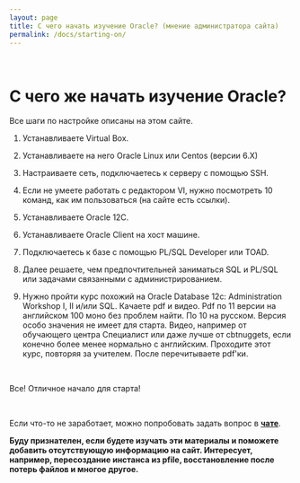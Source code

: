 ```yaml
---
layout: page
title: С чего начать изучение Oracle? (мнение администратора сайта)
permalink: /docs/starting-on/
---
```


<br/>

# С чего же начать изучение Oracle?

Все шаги по настройке описаны на этом сайте.

1) Устанавливаете Virtual Box.  
2) Устанавливаете на него Oracle Linux или Centos (версии 6.X)  
3) Настраиваете сеть, подключаетесь к серверу с помощью SSH.  
4) Если не умеете работать с редактором VI, нужно посмотреть 10 команд, как им пользоваться (на сайте есть ссылки).  
4) Устанавливаете Oracle 12C.  
5) Устанавливаете Oracle Client на хост машине.  
6) Подключаетесь к базе с помощью PL/SQL Developer или TOAD.  

7) Далее решаете, чем предпочтительней заниматься SQL и PL/SQL или задачами связанными с администрированием.  

8) Нужно пройти курс похожий на Oracle Database 12c: Administration Workshop I, II и/или SQL. Качаете pdf и видео. Pdf по 11 версии на английском 100 моно без проблем найти. По 10 на русском. Версия особо значения не имеет для старта. Видео, например от обучающего центра Специалист или даже лучше от cbtnuggets, если конечно более менее нормально с английским. Проходите этот курс, повторяя за учителем. После перечитываете pdf'ки.  

<br/>

Все! Отличное начало для старта!

<br/>

Если что-то не заработает, можно попробовать задать вопрос в <a href="/chat/"><strong>чате</strong></a>.


**Буду признателен, если будете изучать эти материалы и поможете добавить отсутствующую информацию на сайт. Интересует, например, пересоздание инстанса из pfile, восстановление после потерь файлов и многое другое.**
